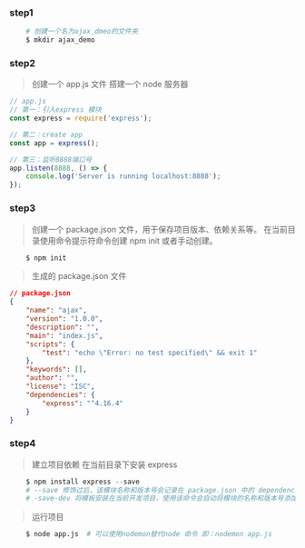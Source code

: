 ### step1

```s
    # 创建一个名为ajax_dmeo的文件夹
    $ mkdir ajax_demo
```

### step2

> 创建一个 app.js 文件
> 搭建一个 node 服务器

```js
// app.js
// 第一：引入express 模块
const express = require('express');

// 第二：create app
const app = express();

// 第三：监听8888端口号
app.listen(8888, () => {
    console.log('Server is running localhost:8888');
});
```

### step3

> 创建一个 package.json 文件，用于保存项目版本、依赖关系等。
> 在当前目录使用命令提示符命令创建 npm init 或者手动创建。

```s
    $ npm init
```

> 生成的 package.json 文件

```json
// package.json
{
    "name": "ajax",
    "version": "1.0.0",
    "description": "",
    "main": "index.js",
    "scripts": {
        "test": "echo \"Error: no test specified\" && exit 1"
    },
    "keywords": [],
    "author": "",
    "license": "ISC",
    "dependencies": {
        "express": "^4.16.4"
    }
}
```

### step4

> 建立项目依赖
> 在当前目录下安装 express

```s
    $ npm install express --save
    # --save 修饰过后，该模块名称和版本号会记录在 package.json 中的 dependencies 对象中，代表的是该模块是需要在生产环境中用到的。
    # -save-dev 将模板安装在当前开发项目，使用该命令会自动将模块的名称和版本号添加到 package.json 中的 devdependencies 部分，是使用该命令，需要手动进行添加完成之后，项目文件夹中会出现两个内容 package.json 文件和 node_mudules.json 文件夹。
```

> 运行项目

```s
    $ node app.js  # 可以使用nodemon替代node 命令 即：nodemon app.js
```
